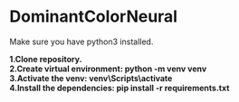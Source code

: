 # DominantColorNeural
Make sure you have python3 installed.

**1.Clone repository.**  
**2.Create virtual environment: python -m venv venv**  
**3.Activate the venv: venv\Scripts\activate**  
**4.Install the dependencies: pip install -r requirements.txt**  
